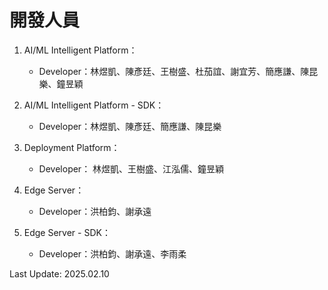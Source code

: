 # 開發人員
  
1.  AI/ML Intelligent Platform：
    * Developer：林煜凱、陳彥廷、王樹盛、杜茄誼、謝宜芳、簡應謙、陳昆樂、鐘昱穎
  
2.  AI/ML Intelligent Platform - SDK：
    * Developer：林煜凱、陳彥廷、簡應謙、陳昆樂
  
3.  Deployment Platform：
    * Developer： 林煜凱、王樹盛、江泓儒、鐘昱穎
  
4.  Edge Server：
    * Developer：洪柏鈞、謝承遠
  
5.  Edge Server - SDK：
    * Developer：洪柏鈞、謝承遠、李雨柔
  
Last Update: 2025.02.10